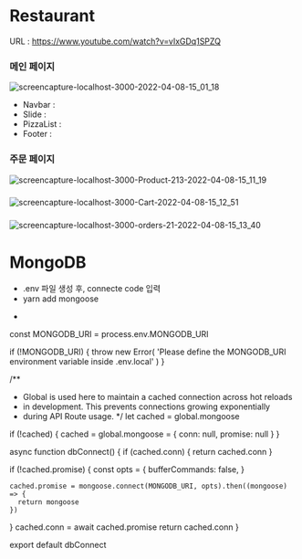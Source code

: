 # Restaurant

URL : https://www.youtube.com/watch?v=vIxGDq1SPZQ

### 메인 페이지
![screencapture-localhost-3000-2022-04-08-15_01_18](https://user-images.githubusercontent.com/62472117/162374352-694ecf37-f93b-43bb-8c6c-7a9704ee6362.png)

- Navbar : 
- Slide :
- PizzaList : 
- Footer :

### 주문 페이지
![screencapture-localhost-3000-Product-213-2022-04-08-15_11_19](https://user-images.githubusercontent.com/62472117/162375283-6610ef2e-7649-4601-b3e5-16cfa29da8d6.png)


### 
![screencapture-localhost-3000-Cart-2022-04-08-15_12_51](https://user-images.githubusercontent.com/62472117/162375414-22c13b62-1f52-4c6c-8379-09368cf9b5e9.png)

### 
![screencapture-localhost-3000-orders-21-2022-04-08-15_13_40](https://user-images.githubusercontent.com/62472117/162375493-29687544-6194-4a78-b37b-e1b2229c0446.png)


# MongoDB
- .env 파일 생성 후, connecte code 입력
- yarn add mongoose
- ``` import mongoose from 'mongoose'

const MONGODB_URI = process.env.MONGODB_URI

if (!MONGODB_URI) {
  throw new Error(
    'Please define the MONGODB_URI environment variable inside .env.local'
  )
}

/**
 * Global is used here to maintain a cached connection across hot reloads
 * in development. This prevents connections growing exponentially
 * during API Route usage.
 */
let cached = global.mongoose

if (!cached) {
  cached = global.mongoose = { conn: null, promise: null }
}

async function dbConnect() {
  if (cached.conn) {
    return cached.conn
  }

  if (!cached.promise) {
    const opts = {
      bufferCommands: false,
    }

    cached.promise = mongoose.connect(MONGODB_URI, opts).then((mongoose) => {
      return mongoose
    })
  }
  cached.conn = await cached.promise
  return cached.conn
}

export default dbConnect
```

